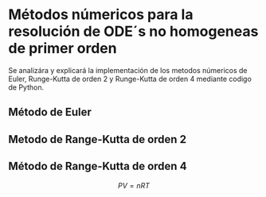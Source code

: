 # Métodos númericos para la resolución de ODE´s no homogeneas de primer orden

Se analizára y explicará la implementación de los metodos númericos de Euler, Runge-Kutta de orden 2 y Runge-Kutta de orden 4 mediante codigo de Python. 

## Método de Euler



## Metodo de Range-Kutta de orden 2 



## Método de Range-Kutta de orden 4

$$
PV = nRT
$$
    